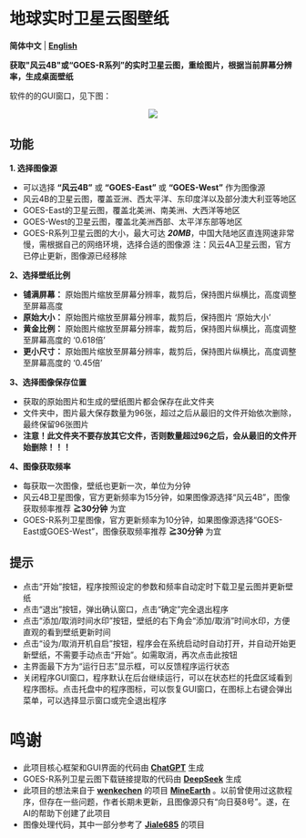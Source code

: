 # 地球实时卫星云图壁纸
**简体中文** | [**English**](README_EN.md)

**获取"风云4B"或“GOES-R系列”的实时卫星云图，重绘图片，根据当前屏幕分辨率，生成桌面壁纸**

软件的的GUI窗口，见下图：

<div align=center><img src="https://github.com/user-attachments/assets/dc00180c-ea0a-4089-87b1-bceb1df9bd7c"></div>


## 功能
**1. 选择图像源**
* 可以选择 **“风云4B”** 或 **“GOES-East”** 或 **“GOES-West”** 作为图像源
* 风云4B的卫星云图，覆盖亚洲、西太平洋、东印度洋以及部分澳大利亚等地区
* GOES-East的卫星云图，覆盖北美洲、南美洲、大西洋等地区
* GOES-West的卫星云图，覆盖北美洲西部、太平洋东部等地区
* GOES-R系列卫星云图的大小，最大可达 ***20MB***，中国大陆地区直连网速非常慢，需根据自己的网络环境，选择合适的图像源
注：风云4A卫星云图，官方已停止更新，图像源已经移除

**2、选择壁纸比例**  
* **铺满屏幕：** 原始图片缩放至屏幕分辨率，裁剪后，保持图片纵横比，高度调整至屏幕高度
* **原始大小：** 原始图片缩放至屏幕分辨率，裁剪后，保持图片 ‘原始大小’
* **黄金比例：** 原始图片缩放至屏幕分辨率，裁剪后，保持图片纵横比，高度调整至屏幕高度的 ‘0.618倍’
* **更小尺寸：** 原始图片缩放至屏幕分辨率，裁剪后，保持图片纵横比，高度调整至屏幕高度的 ‘0.45倍’

**3、选择图像保存位置**  
* 获取的原始图片和生成的壁纸图片都会保存在此文件夹
* 文件夹中，图片最大保存数量为96张，超过之后从最旧的文件开始依次删除，最终保留96张图片
* **注意！此文件夹不要存放其它文件，否则数量超过96之后，会从最旧的文件开始删除！！！**

**4、图像获取频率** 
* 每获取一次图像，壁纸也更新一次，单位为分钟
* 风云4B卫星图像，官方更新频率为15分钟，如果图像源选择“风云4B”，图像获取频率推荐 **≧30分钟** 为宜
* GOES-R系列卫星图像，官方更新频率为10分钟，如果图像源选择“GOES-East或GOES-West”，图像获取频率推荐 **≧30分钟** 为宜

## 提示
* 点击“开始”按钮，程序按照设定的参数和频率自动定时下载卫星云图并更新壁纸
* 点击“退出”按钮，弹出确认窗口，点击“确定”完全退出程序
* 点击“添加/取消时间水印”按钮，壁纸的右下角会“添加/取消”时间水印，方便直观的看到壁纸更新时间
* 点击“设为/取消开机自启”按钮，程序会在系统启动时自动打开，并自动开始更新壁纸，不需要手动点击“开始”。如需取消，再次点击此按钮
* 主界面最下方为“运行日志”显示框，可以反馈程序运行状态
* 关闭程序GUI窗口，程序默认在后台继续运行，可以在状态栏的托盘区域看到程序图标。点击托盘中的程序图标，可以恢复GUI窗口，在图标上右键会弹出菜单，可以选择显示窗口或完全退出程序

# 鸣谢
* 此项目核心框架和GUI界面的代码由 [**ChatGPT**](https://chat.openai.com/chat) 生成
* GOES-R系列卫星云图下载链接提取的代码由 [**DeepSeek**](https://www.deepseek.com/) 生成
* 此项目的想法来自于 [**wenkechen**](https://github.com/wenkechen) 的项目 [**MineEarth**](https://github.com/wenkechen/MineEarth) 。以前曾使用过这款程序，但存在一些问题，作者长期未更新，且图像源只有“向日葵8号”。遂，在AI的帮助下创建了此项目
* 图像处理代码，其中一部分参考了 [**Jiale685**](https://blog.csdn.net/L141210113/article/details/102642277?spm=1001.2014.3001.5506) 的项目
